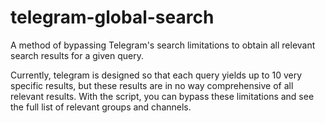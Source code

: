 # telegram-global-search

A method of bypassing Telegram's search limitations to obtain all relevant search results for a given query.

Currently, telegram is designed so that each query yields up to 10 very specific results, but these results are in no way comprehensive of all relevant results. With the script, you can bypass these limitations and see the full list of relevant groups and channels. 
